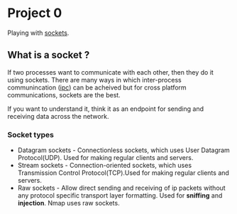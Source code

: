 # Project 0
Playing with [sockets](https://en.wikipedia.org/wiki/Network_socket).

## What is a socket ?
If two processes want to communicate with each other, then they do it using
sockets. There are many ways in which inter-process 
communincation ([ipc](https://en.wikipedia.org/wiki/Inter-process_communication#Approaches)) 
can be acheived but for cross platform communications, sockets are the best. 

If you want to understand it, think it as an endpoint for sending and receiving data across the network.

### Socket types
+ Datagram sockets - Connectionless sockets, which uses User Datagram Protocol(UDP). Used for making regular clients and servers.
+ Stream sockets - Connection-oriented sockets, which uses Transmission Control Protocol(TCP).Used for making regular clients and servers.
+ Raw sockets - Allow direct sending and receiving of ip packets without any protocol specific transport layer formatting.
  Used for **sniffing** and **injection**. Nmap uses raw sockets.



